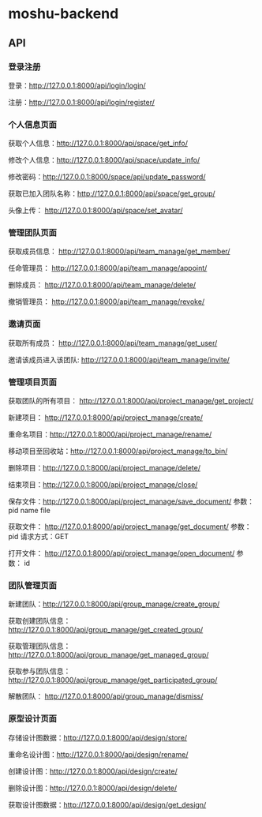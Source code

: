 # moshu-backend

## API

### 登录注册

登录：http://127.0.0.1:8000/api/login/login/

注册：http://127.0.0.1:8000/api/login/register/

### 个人信息页面

获取个人信息：http://127.0.0.1:8000/api/space/get_info/

修改个人信息：http://127.0.0.1:8000/api/space/update_info/

修改密码：http://127.0.0.1:8000/space/api/update_password/

获取已加入团队名称：http://127.0.0.1:8000/api/space/get_group/

头像上传： http://127.0.0.1:8000/api/space/set_avatar/

### 管理团队页面

获取成员信息： http://127.0.0.1:8000/api/team_manage/get_member/

任命管理员： http://127.0.0.1:8000/api/team_manage/appoint/

删除成员： http://127.0.0.1:8000/api/team_manage/delete/

撤销管理员： http://127.0.0.1:8000/api/team_manage/revoke/

### 邀请页面

获取所有成员： http://127.0.0.1:8000/api/team_manage/get_user/

邀请该成员进入该团队: http://127.0.0.1:8000/api/team_manage/invite/

### 管理项目页面

获取团队的所有项目： http://127.0.0.1:8000/api/project_manage/get_project/

新建项目： http://127.0.0.1:8000/api/project_manage/create/

重命名项目：http://127.0.0.1:8000/api/project_manage/rename/

移动项目至回收站：http://127.0.0.1:8000/api/project_manage/to_bin/

删除项目：http://127.0.0.1:8000/api/project_manage/delete/

结束项目：http://127.0.0.1:8000/api/project_manage/close/

保存文件：http://127.0.0.1:8000/api/project_manage/save_document/  参数： pid name file

获取文件： http://127.0.0.1:8000/api/project_manage/get_document/  参数：pid         请求方式：GET

打开文件： http://127.0.0.1:8000/api/project_manage/open_document/  参数： id
### 团队管理页面

新建团队：http://127.0.0.1:8000/api/group_manage/create_group/

获取创建团队信息：http://127.0.0.1:8000/api/group_manage/get_created_group/

获取管理团队信息：http://127.0.0.1:8000/api/group_manage/get_managed_group/

获取参与团队信息：http://127.0.0.1:8000/api/group_manage/get_participated_group/

解散团队： http://127.0.0.1:8000/api/group_manage/dismiss/

### 原型设计页面

存储设计图数据：http://127.0.0.1:8000/api/design/store/

重命名设计图：http://127.0.0.1:8000/api/design/rename/

创建设计图：http://127.0.0.1:8000/api/design/create/

删除设计图：http://127.0.0.1:8000/api/design/delete/

获取设计图数据：http://127.0.0.1:8000/api/design/get_design/

